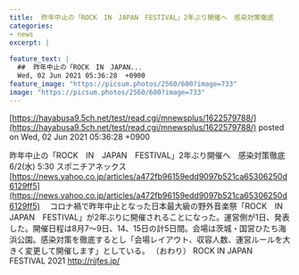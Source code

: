 ```yaml
---
title:  昨年中止の「ROCK　IN　JAPAN　FESTIVAL」2年ぶり開催へ　感染対策徹底  
categories:
- news
excerpt: |
  
feature_text: |
  ##  昨年中止の「ROCK　IN　JAPAN...
  Wed, 02 Jun 2021 05:36:28  +0900
feature_image: "https://picsum.photos/2560/600?image=733"
image: "https://picsum.photos/2560/600?image=733"
---
```


[https://hayabusa9.5ch.net/test/read.cgi/mnewsplus/1622579788/](https://hayabusa9.5ch.net/test/read.cgi/mnewsplus/1622579788/)
posted on Wed, 02 Jun 2021 05:36:28  +0900

<!--more-->

昨年中止の「ROCK　IN　JAPAN　FESTIVAL」2年ぶり開催へ　感染対策徹底 6/2(水) 5:30 スポニチアネックス [https://news.yahoo.co.jp/articles/a472fb96159edd9097b521ca65306250d6129ff5](https://news.yahoo.co.jp/articles/a472fb96159edd9097b521ca65306250d6129ff5) 　コロナ禍で昨年中止となった日本最大級の野外音楽祭「ROCK　IN　JAPAN　FESTIVAL」が2年ぶりに開催されることになった。運営側が1日、発表した。開催日程は8月7〜9日、14、15日の計5日間。会場は茨城・国営ひたち海浜公園。感染対策を徹底するとし「会場レイアウト、収容人数、運営ルールを大きく変更して開催します」としている。 （おわり） ROCK IN JAPAN FESTIVAL 2021 http://rijfes.jp/
